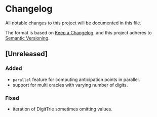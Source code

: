 # Changelog
All notable changes to this project will be documented in this file.

The format is based on [Keep a Changelog](https://keepachangelog.com/en/1.0.0/),
and this project adheres to [Semantic Versioning](https://semver.org/spec/v2.0.0.html).

## [Unreleased]

### Added
- `parallel` feature for computing anticipation points in parallel.
- support for multi oracles with varying number of digits.

### Fixed
- iteration of DigitTrie sometimes omitting values.

